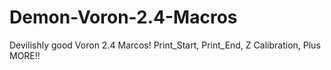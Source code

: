 # Demon-Voron-2.4-Macros
Devilishly good Voron 2.4 Marcos! Print_Start, Print_End, Z Calibration, Plus MORE!!
